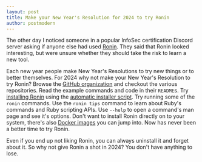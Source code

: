 ```yaml
---
layout: post
title: Make your New Year's Resolution for 2024 to try Ronin
author: postmodern
---
```


The other day I noticed someone in a popular InfoSec certification Discord
server asking if anyone else had used [Ronin](/). They said that Ronin looked
interesting, but were unsure whether they should take the risk to learn a new
tool. 

Each new year people make New Year's Resolutions to try new things or to better
themselves. For 2024 why not make your New Year's Resolution to try Ronin?
Browse the [GitHub organization][ronin-rb] and checkout the various
repositories. Read the example commands and code in their `README`s.
Try [installing Ronin][install] using the
[automatic installer script][ronin-install.sh]. Try running some of the
`ronin` commands. Use the `ronin tips` command to learn about Ruby's commands
and Ruby scripting APIs. Use `--help` to open a command's man page and see it's
options. Don't want to install Ronin directly on to your system, there's also
[Docker images] you can jump into. Now has never been a better time to try
Ronin.

Even if you end up not liking Ronin, you can always uninstall it and forget
about it. So why not give Ronin a shot in 2024? You don't have anything to lose.

[ronin-rb]: https://github.com/ronin-rb
[install]: /install/
[ronin-install.sh]: https://raw.githubusercontent.com/ronin-rb/scripts/main/ronin-install.sh
[Docker images]: https://hub.docker.com/r/roninrb/ronin
